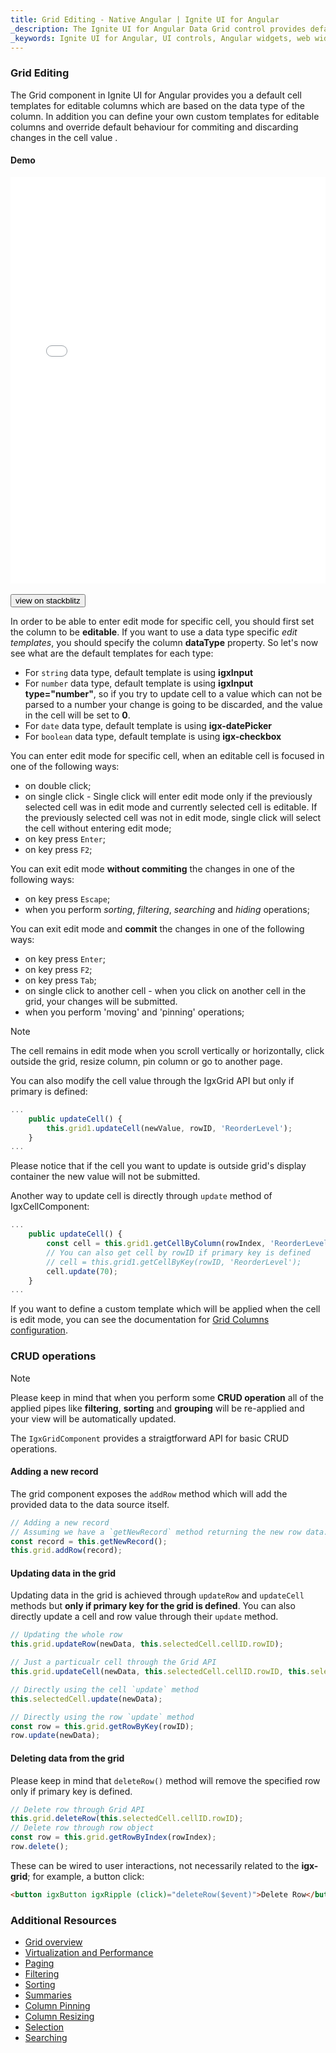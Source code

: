 ```yaml
---
title: Grid Editing - Native Angular | Ignite UI for Angular
_description: The Ignite UI for Angular Data Grid control provides default cell templates for editable columns which are based on the data type of the column.
_keywords: Ignite UI for Angular, UI controls, Angular widgets, web widgets, UI widgets, Angular, Native Angular Components Suite, Native Angular Controls, Native Angular Components Library, Native Angular Component, Angular Grid, Angular Data Grid component, Angular Data Grid control, Angular Grid component, Angular Grid control, Angular High Performance Grid, Cell Editing
---
```


### Grid Editing

The Grid component in Ignite UI for Angular provides you a default cell templates for editable columns which are based on the data type of the column. In addition you can define your own custom templates for editable columns and override default behaviour for commiting and discarding changes in the cell value .

#### Demo

<div class="sample-container loading" style="height:650px">
    <iframe id="grid-editing-sample-iframe" src='{environment:demosBaseUrl}/grid-editing' width="100%" height="100%" seamless frameBorder="0" onload="onSampleIframeContentLoaded(this);"></iframe>
</div>
<br/>
<div>
<button data-localize="stackblitz" class="stackblitz-btn" data-iframe-id="grid-editing-sample-iframe" data-demos-base-url="{environment:demosBaseUrl}">view on stackblitz</button>
</div>
<div class="divider--half"></div>

In order to be able to enter edit mode for specific cell, you should first set the column to be **editable**. If you want to use a data type specific *edit templates*, you should specify the column **dataType** property. So let's now see what are the default templates for each type:

 - For `string` data type, default template is using **igxInput**
 - For `number` data type, default template is using **igxInput type="number"**, so if you try to update cell to a value which can not be parsed to a number your change is going to be discarded, and the value in the cell will be set to **0**.
 - For `date` data type, default template is using **igx-datePicker**
 - For `boolean` data type, default template is using **igx-checkbox**

You can enter edit mode for specific cell, when an editable cell is focused in one of the following ways:
 - on double click;
 - on single click - Single click will enter edit mode only if the previously selected cell was in edit mode and currently selected cell is editable. If the previously selected cell was not in edit mode, single click will select the cell without entering edit mode;
 - on key press `Enter`;
 - on key press `F2`;

You can exit edit mode **without commiting** the changes in one of the following ways:
 - on key press `Escape`;
 - when you perform *sorting*, *filtering*, *searching* and *hiding* operations;

You can exit edit mode and **commit** the changes in one of the following ways:
 - on key press `Enter`;
 - on key press `F2`;
 - on key press `Tab`;
 - on single click to another cell - when you click on another cell in the grid, your changes will be submitted.
 - when you perform 'moving' and 'pinning' operations;

> [!NOTE]
> The cell remains in edit mode when you scroll vertically or horizontally, click outside the grid, resize column, pin column or go to another page.

You can also modify the cell value through the IgxGrid API but only if primary is defined:

```typescript
...
    public updateCell() {
        this.grid1.updateCell(newValue, rowID, 'ReorderLevel');
    }
...
```
Please notice that if the cell you want to update is outside grid's display container the new value will not be submitted.

Another way to update cell is directly through `update` method of IgxCellComponent:

```typescript
...
    public updateCell() {
        const cell = this.grid1.getCellByColumn(rowIndex, 'ReorderLevel');
        // You can also get cell by rowID if primary key is defined
        // cell = this.grid1.getCellByKey(rowID, 'ReorderLevel');
        cell.update(70);
    }
...
```
If you want to define a custom template which will be applied when the cell is edit mode, you can see the documentation for [Grid Columns configuration](grid.md#columns-configuration).

### CRUD operations

> [!NOTE]
> Please keep in mind that when you perform some **CRUD operation** all of the applied pipes like **filtering**, **sorting** and **grouping** will be re-applied and your view will be automatically updated.

The `IgxGridComponent` provides a straigtforward API for basic CRUD operations.

#### Adding a new record

The grid component exposes the `addRow` method which will add the provided data to the data source itself.

```typescript
// Adding a new record
// Assuming we have a `getNewRecord` method returning the new row data.
const record = this.getNewRecord();
this.grid.addRow(record);
```

#### Updating data in the grid

Updating data in the grid is achieved through `updateRow` and `updateCell` methods but **only if primary key for the grid is defined**. You can also directly update a cell and row value through their `update` method.

```typescript
// Updating the whole row
this.grid.updateRow(newData, this.selectedCell.cellID.rowID);

// Just a particualr cell through the Grid API
this.grid.updateCell(newData, this.selectedCell.cellID.rowID, this.selectedCell.column.field);

// Directly using the cell `update` method
this.selectedCell.update(newData);

// Directly using the row `update` method
const row = this.grid.getRowByKey(rowID);
row.update(newData);
```

#### Deleting data from the grid

Please keep in mind that `deleteRow()` method will remove the specified row only if primary key is defined.

```typescript
// Delete row through Grid API
this.grid.deleteRow(this.selectedCell.cellID.rowID);
// Delete row through row object
const row = this.grid.getRowByIndex(rowIndex);
row.delete();
```
These can be wired to user interactions, not necessarily related to the **igx-grid**; for example, a button click:
```html
<button igxButton igxRipple (click)="deleteRow($event)">Delete Row</button>
```

<div class="divider--half"></div>

### Additional Resources
<div class="divider--half"></div>

* [Grid overview](grid.md)
* [Virtualization and Performance](grid_virtualization.md)
* [Paging](grid_paging.md)
* [Filtering](grid_filtering.md)
* [Sorting](grid_sorting.md)
* [Summaries](grid_summaries.md)
* [Column Pinning](grid_column_pinning.md)
* [Column Resizing](grid_column_resizing.md)
* [Selection](grid_selection.md)
* [Searching](grid_search.md)